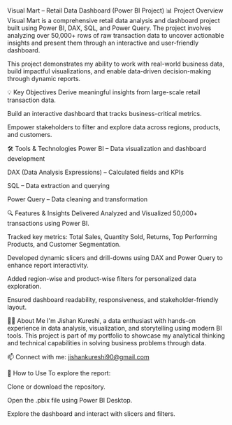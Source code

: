 Visual Mart  – Retail Data Dashboard (Power BI Project)
📊 Project Overview
Visual Mart  is a comprehensive retail data analysis and dashboard project built using Power BI, DAX, SQL, and Power Query. The project involves analyzing over 50,000+ rows of raw transaction data to uncover actionable insights and present them through an interactive and user-friendly dashboard.

This project demonstrates my ability to work with real-world business data, build impactful visualizations, and enable data-driven decision-making through dynamic reports.

💡 Key Objectives
Derive meaningful insights from large-scale retail transaction data.

Build an interactive dashboard that tracks business-critical metrics.

Empower stakeholders to filter and explore data across regions, products, and customers.

🛠️ Tools & Technologies
Power BI – Data visualization and dashboard development

DAX (Data Analysis Expressions) – Calculated fields and KPIs

SQL – Data extraction and querying

Power Query – Data cleaning and transformation

🔍 Features & Insights Delivered
Analyzed and Visualized 50,000+ transactions using Power BI.

Tracked key metrics: Total Sales, Quantity Sold, Returns, Top Performing Products, and Customer Segmentation.

Developed dynamic slicers and drill-downs using DAX and Power Query to enhance report interactivity.

Added region-wise and product-wise filters for personalized data exploration.

Ensured dashboard readability, responsiveness, and stakeholder-friendly layout.


👨‍💼 About Me
I'm Jishan Kureshi, a data enthusiast with hands-on experience in data analysis, visualization, and storytelling using modern BI tools. This project is part of my portfolio to showcase my analytical thinking and technical capabilities in solving business problems through data.

📫 Connect with me:
jishankureshi90@gmail.com

📌 How to Use
To explore the report:

Clone or download the repository.

Open the .pbix file using Power BI Desktop.

Explore the dashboard and interact with slicers and filters.

